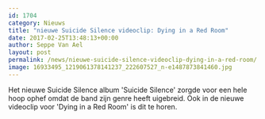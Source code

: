 ```yaml
---
id: 1704
category: Nieuws
title: "nieuwe Suicide Silence videoclip: Dying in a Red Room"
date: 2017-02-25T13:48:13+00:00
author: Seppe Van Ael
layout: post
permalink: /news/nieuwe-suicide-silence-videoclip-dying-in-a-red-room/
image: 16933495_1219061378141237_222607527_n-e1487873841460.jpg
---
```

Het nieuwe Suicide Silence album 'Suicide Silence' zorgde voor een hele hoop ophef omdat de band zijn genre heeft uigebreid. Ook in de nieuwe videoclip voor 'Dying in a Red Room' is dit te horen.
